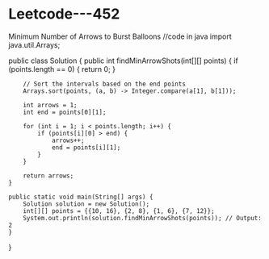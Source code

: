 # Leetcode---452
Minimum Number of Arrows to Burst Balloons
//code in java
import java.util.Arrays;

public class Solution {
    public int findMinArrowShots(int[][] points) {
        if (points.length == 0) {
            return 0;
        }

        // Sort the intervals based on the end points
        Arrays.sort(points, (a, b) -> Integer.compare(a[1], b[1]));

        int arrows = 1;
        int end = points[0][1];

        for (int i = 1; i < points.length; i++) {
            if (points[i][0] > end) {
                arrows++;
                end = points[i][1];
            }
        }

        return arrows;
    }

    public static void main(String[] args) {
        Solution solution = new Solution();
        int[][] points = {{10, 16}, {2, 8}, {1, 6}, {7, 12}};
        System.out.println(solution.findMinArrowShots(points)); // Output: 2
    }
}
